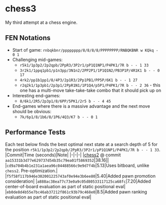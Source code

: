 # chess3
My third attempt at a chess engine.

## FEN Notations
- Start of game: `rnbqkbnr/pppppppp/8/8/8/8/PPPPPPPP/RNBQKBNR w KQkq - 0 1`
- Challenging mid-games:
    - `r5k1/1p3p2/2p2qpb/2PpR3/3P2r1/pP1Q1NP1/P4PK1/7R b - - 1 33`
    - `3r2k1/1ppq1pb1/p1n3pp/3N1n2/2PP2P1/1P1Q1N2/PB3P1P/4R1K1 b - - 0 17`
    - `4rk2/pp1b1pp1/8/4P3/2p1R3/2Pp1PB1/PP5P/6K1 b - - 1 27`
    - `r2q2k1/1p3pb1/2p3p1/2PpR1N1/1P1Q4/p5P1/P4PK1/7R b - - 2 36` - this one has a multi-move take-take-take combo that it should pick up on
- Interesting end-games:
    - `8/6k1/2R5/2p3p1/8/6PP/5PK1/2r5 b - - 4 45`
- End-games where there is a massive advantage and the next move should be obvious:
    - `7k/6p1/8/1b6/8/1P6/4Q3/K7 b - - 0 1`

## Performance Tests
Each test below finds the best optimal next state at a search depth of 5 for the position `r5k1/1p3p2/2p2qpb/2PpR3/3P2r1/pP1Q1NP1/P4PK1/7R b - - 1 33`.
|Commit|Time (seconds)|Note|
|-|-|-|
|[chess2](https://github.com/TimHanewich/chess2) @ commit `aa15331b3d77e629737d54b35c79ea01f5869352`|38.16||
|`cd9a704b4b1e231a1aea96c04488566c9e9d7f4b`|5.13|Uses bitboard, unlike `chess2`. Pre-optimization.|
|`f5f58f117b946e302001225743af0e94e3b6ee80`|5.40|Added pawn promotion consideration|
|`a888ac38ea77c73e0a9c05d80533117125ca68fc`|7.20|Added center-of-board evaluation as part of static positional eval|
|`eb0de8d4b55e7bc46ab37212f861c93b79c468e0`|8.5|Added pawn ranking evaluation as part of static positional eval|
